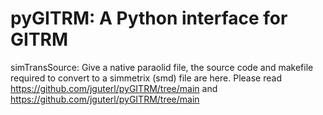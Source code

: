 # pyGITRM: A Python interface for GITRM
simTransSource: Give a native paraolid file, the source code and makefile required to convert to a simmetrix (smd) file are here. Please read https://github.com/jguterl/pyGITRM/tree/main and https://github.com/jguterl/pyGITRM/tree/main  
